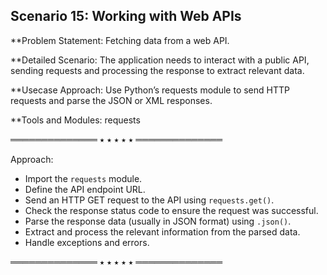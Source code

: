 ## Scenario 15: Working with Web APIs
**Problem Statement: Fetching data from a web API.

**Detailed Scenario: The application needs to interact with a public API, sending requests and processing the response to extract relevant data.

**Usecase Approach: Use Python’s requests module to send HTTP requests and parse the JSON or XML responses.

**Tools and Modules: requests

══════════════ ⭑ ⭑ ⭑ ⭑ ⭑ ══════════════

Approach:  
- Import the `requests` module.  
- Define the API endpoint URL.  
- Send an HTTP GET request to the API using `requests.get()`.  
- Check the response status code to ensure the request was successful.  
- Parse the response data (usually in JSON format) using `.json()`.  
- Extract and process the relevant information from the parsed data.  
- Handle exceptions and errors.  


══════════════ ⭑ ⭑ ⭑ ⭑ ⭑ ══════════════

